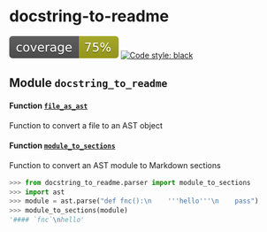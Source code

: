 # docstring-to-readme
![coverage](images/coverage.svg)
[![Code style: black](https://img.shields.io/badge/code%20style-black-000000.svg)](https://github.com/psf/black)

## Module `docstring_to_readme`

#### Function [`file_as_ast`](./docstring_to_readme/parser.py#L8)
Function to convert a file to an AST object

#### Function [`module_to_sections`](./docstring_to_readme/parser.py#L18)
Function to convert an AST module to Markdown sections

```python
>>> from docstring_to_readme.parser import module_to_sections
>>> import ast
>>> module = ast.parse("def fnc():\n    '''hello'''\n    pass")
>>> module_to_sections(module)
'#### `fnc`\nhello'
```
